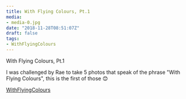 ```yaml
---
title: With Flying Colours, Pt.1
media:
- media-0.jpg
date: "2018-11-28T08:51:07Z"
draft: false
tags:
- WithFlyingColours
---
```

With Flying Colours, Pt.1



I was challenged by Rae to take 5 photos that speak of the phrase "With Flying Colours", this is the first of those 😊



[WithFlyingColours](/tags/withflyingcolours)
